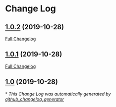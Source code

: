 # Change Log

## [1.0.2](https://github.com/ach-ref/StickyButton/tree/1.0.2) (2019-10-28)
[Full Changelog](https://github.com/ach-ref/StickyButton/compare/1.0.1...1.0.2)

## [1.0.1](https://github.com/ach-ref/StickyButton/tree/1.0.1) (2019-10-28)
[Full Changelog](https://github.com/ach-ref/StickyButton/compare/1.0...1.0.1)

## [1.0](https://github.com/ach-ref/StickyButton/tree/1.0) (2019-10-28)


\* *This Change Log was automatically generated by [github_changelog_generator](https://github.com/skywinder/Github-Changelog-Generator)*